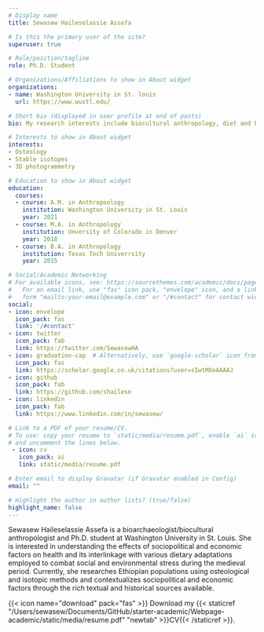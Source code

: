 ```yaml
---
# Display name
title: Sewasew Haileselassie Assefa

# Is this the primary user of the site?
superuser: true

# Role/position/tagline
role: Ph.D. Student 

# Organizations/Affiliations to show in About widget
organizations:
- name: Washington University in St. louis
  url: https://www.wustl.edu/

# Short bio (displayed in user profile at end of posts)
bio: My research interests include biocultural anthropology, diet and health, African and african diaspora history, and 3D photogrammetry.

# Interests to show in About widget
interests:
- Osteology
- Stable isotopes
- 3D photogrammetry

# Education to show in About widget
education:
  courses:
  - course: A.M. in Anthropoology
    institution: Washington University in St. Louis
    year: 2021
  - course: M.A. in Anthropology
    institution: Unversity of Colorado in Denver 
    year: 2018
  - course: B.A. in Anthropology
    institution: Texas Tech Univerrsity
    year: 2015

# Social/Academic Networking
# For available icons, see: https://sourcethemes.com/academic/docs/page-builder/#icons
#   For an email link, use "fas" icon pack, "envelope" icon, and a link in the
#   form "mailto:your-email@example.com" or "/#contact" for contact widget.
social:
- icon: envelope
  icon_pack: fas
  link: '/#contact'
- icon: twitter
  icon_pack: fab
  link: https://twitter.com/SewasewHA
- icon: graduation-cap  # Alternatively, use `google-scholar` icon from `ai` icon pack
  icon_pack: fas
  link: https://scholar.google.co.uk/citations?user=sIwtMXoAAAAJ
- icon: github
  icon_pack: fab
  link: https://github.com/shailese
- icon: linkedin
  icon_pack: fab
  link: https://www.linkedin.com/in/sewasew/

# Link to a PDF of your resume/CV.
# To use: copy your resume to `static/media/resume.pdf`, enable `ai` icons in `params.toml`, 
# and uncomment the lines below.
 - icon: cv
   icon_pack: ai
   link: static/media/resume.pdf

# Enter email to display Gravatar (if Gravatar enabled in Config)
email: ""

# Highlight the author in author lists? (true/false)
highlight_name: false
---
```


Sewasew Haileselassie Assefa is a bioarchaeologist/biocultural anthropologist and Ph.D. student at Washington University in St. Louis. She is interested in understanding the effects of sociopolitical and economic factors on health and its interlinkage with various dietary adaptations employed to combat social and environmental stress during the medieval period. Currently, she researches Ethiopian populations using osteological and isotopic methods and contextualizes sociopolitical and economic factors through the rich textual and historical sources available.

{{< icon name="download" pack="fas" >}} Download my {{< staticref "/Users/sewasew/Documents/GitHub/starter-academic/Webpage-academic/static/media/resume.pdf" "newtab" >}}CV{{< /staticref >}}.
